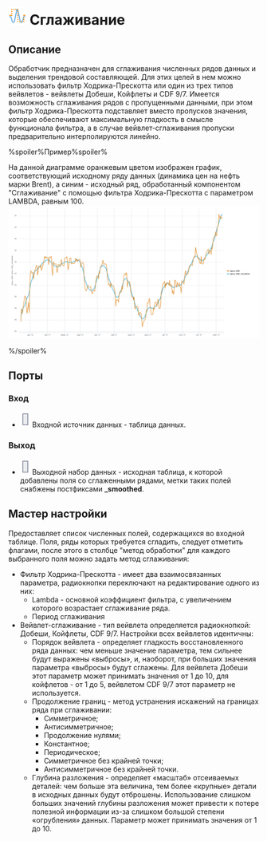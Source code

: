 # ![ ](../../images/icons/components/smoothing_default.svg) Сглаживание

## Описание

Обработчик предназначен для сглаживания численных рядов данных и выделения трендовой составляющей. Для этих целей в нем можно использовать фильтр Ходрика-Прескотта или один из трех типов вейвлетов - вейвлеты Добеши, Койфлеты и CDF 9/7. Имеется возможность сглаживания рядов с пропущенными данными, при этом фильтр Ходрика-Прескотта подставляет вместо пропусков значения, которые обеспечивают максимальную гладкость в смысле функционала фильтра, а в случае вейвлет-сглаживания пропуски предварительно интерполируются линейно.

%spoiler%Пример%spoiler%

На данной диаграмме оранжевым цветом изображен график, соответствующий исходному ряду данных (динамика цен на нефть марки Brent), а синим - исходный ряд, обработанный компонентом "Сглаживание" с помощью фильтра Ходрика-Прескотта с параметром LAMBDA, равным 100. ![ ](./smoothing1.svg)

%/spoiler%

## Порты

### Вход

* ![ ](../../images/icons/ports/input_table_inactive.svg) Входной источник данных - таблица данных.

### Выход

* ![ ](../../images/icons/ports/output_table_inactive.svg) Выходной набор данных - исходная таблица, к которой добавлены поля со сглаженными рядами, метки таких полей снабжены постфиксами **_smoothed**.

## Мастер настройки

Предоставляет список численных полей, содержащихся во входной таблице. Поля, ряды которых требуется сгладить, следует отметить флагами, после этого в столбце "метод обработки" для каждого выбранного поля можно задать метод сглаживания:

* Фильтр Ходрика-Прескотта - имеет два взаимосвязанных параметра, радиокнопки переключают на редактирование одного из них:
  * Lambda - основной коэффициент фильтра, с увеличением которого возрастает сглаживание ряда.
  * Период сглаживания
* Вейвлет-сглаживание - тип вейвлета определяется радиокнопкой: Добеши, Койфлеты, CDF 9/7. Настройки всех вейвлетов идентичны:
  * Порядок вейвлета - определяет гладкость восстановленного ряда данных: чем меньше значение параметра, тем сильнее будут выражены «выбросы», и, наоборот, при больших значения параметра «выбросы» будут сглажены. Для вейвлета Добеши этот параметр может принимать значения от 1 до 10, для койфлетов - от 1 до 5, вейвлетом CDF 9/7 этот параметр не используется.
  * Продолжение границ - метод устранения искажений на границах ряда при сглаживании:
    * Симметричное;
    * Антисимметричное;
    * Продолжение нулями;
    * Константное;
    * Периодическое;
    * Симметричное без крайней точки;
    * Антисимметричное без крайней точки.
  * Глубина разложения - определяет «масштаб» отсеиваемых деталей: чем больше эта величина, тем более «крупные» детали в исходных данных будут отброшены. Использование слишком больших значений глубины разложения может привести к потере полезной информации из-за слишком большой степени «огрубления» данных. Параметр может принимать значения от 1 до 10.
